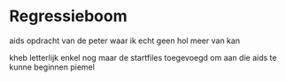# Regressieboom
aids opdracht van de peter waar ik echt geen hol meer van kan

kheb letterlijk enkel nog maar de startfiles toegevoegd om aan die aids te kunne beginnen piemel
